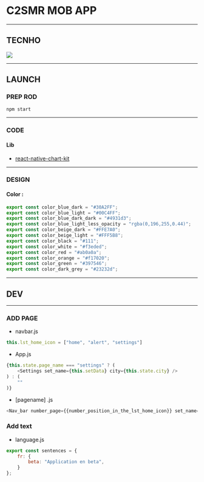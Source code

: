 # C2SMR MOB APP

---

## TECNHO

![](https://img.shields.io/badge/React_Native-20232A?style=for-the-badge&logo=react&logoColor=61DAFB)


---


## LAUNCH

### PREP ROD

```shell
npm start
```

---


### CODE

#### Lib
 - [react-native-chart-kit](https://www.npmjs.com/package/react-native-chart-kit)


---

### DESIGN

#### Color : 

```js
export const color_blue_dark = "#30A2FF";
export const color_blue_light = "#00C4FF";
export const color_blue_dark_dark = "#4931d3";
export const color_blue_light_less_opacity = "rgba(0,196,255,0.44)";
export const color_beige_dark = "#FFE7A0";
export const color_beige_light = "#FFF5B8";
export const color_black = "#111";
export const color_white = "#f3eded";
export const color_red = "#ab0a0a";
export const color_orange = "#f17020";
export const color_green = "#397546";
export const color_dark_grey = "#23232d";
```

---

## DEV

---

### ADD PAGE

- navbar.js
```js
this.lst_home_icon = ["home", "alert", "settings"]
```
- App.js
```js
{this.state.page_name === "settings" ? (
    <Settings set_name={this.setData} city={this.state.city} />
) : (
    ""
)}
```
- [pagename] .js
```js
<Nav_bar number_page={{number_position_in_the_lst_home_icon}} set_name={this.state.set_page_name} />
```

### Add text

- language.js
```js
export const sentences = {
    fr: {
        beta: "Application en beta",
    }
};
```
